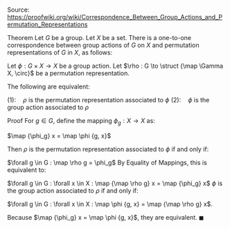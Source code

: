 # 

Source: https://proofwiki.org/wiki/Correspondence_Between_Group_Actions_and_Permutation_Representations

Theorem
Let $G$ be a group.
Let $X$ be a set.
There is a one-to-one correspondence between group actions of $G$ on $X$ and permutation representations of $G$ in $X$, as follows:

Let $\phi : G \times X \to X$ be a group action.
Let $\rho : G \to \struct {\map \Gamma X, \circ}$ be a permutation representation.

The following are equivalent:

$(1): \quad \rho$ is the permutation representation associated to $\phi$
$(2): \quad \phi$ is the group action associated to $\rho$


Proof
For $g\in G$, define the mapping $\phi_g : X \to X$ as:

$\map {\phi_g} x = \map \phi {g, x}$

Then $\rho$ is the permutation representation associated to $\phi$ if and only if:

$\forall g \in G : \map \rho g  = \phi_g$
By Equality of Mappings, this is equivalent to:

$\forall g \in G : \forall x \in X : \map {\map \rho g} x = \map {\phi_g} x$
$\phi$ is the group action associated to $\rho$ if and only if:

$\forall g \in G : \forall x \in X : \map \phi {g, x} = \map {\map \rho g} x$.

Because $\map {\phi_g} x = \map \phi {g, x}$, they are equivalent.
$\blacksquare$





